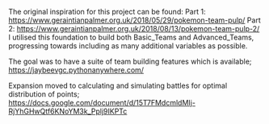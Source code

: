 The original inspiration for this project can be found:
Part 1: https://www.geraintianpalmer.org.uk/2018/05/29/pokemon-team-pulp/
Part 2: https://www.geraintianpalmer.org.uk/2018/08/13/pokemon-team-pulp-2/
I utilised this foundation to build both Basic_Teams and Advanced_Teams, progressing towards including as many additional variables as possible.

The goal was to have a suite of team building features which is available;
https://jaybeevgc.pythonanywhere.com/

Expansion moved to calculating and simulating battles for optimal distribution of points;
https://docs.google.com/document/d/15T7FMdcmldMIj-RjYhGHwQtf6KNoYM3k_Pplj9IKPTc
